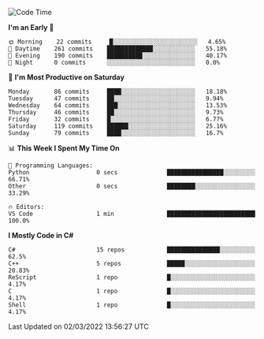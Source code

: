 <!--START_SECTION:waka-->
![Code Time](http://img.shields.io/badge/Code%20Time-757%20hrs%2024%20mins-blue)

**I'm an Early 🐤** 

```text
🌞 Morning    22 commits     █░░░░░░░░░░░░░░░░░░░░░░░░   4.65% 
🌆 Daytime    261 commits    █████████████░░░░░░░░░░░░   55.18% 
🌃 Evening    190 commits    ██████████░░░░░░░░░░░░░░░   40.17% 
🌙 Night      0 commits      ░░░░░░░░░░░░░░░░░░░░░░░░░   0.0%

```
📅 **I'm Most Productive on Saturday** 

```text
Monday       86 commits     ████░░░░░░░░░░░░░░░░░░░░░   18.18% 
Tuesday      47 commits     ██░░░░░░░░░░░░░░░░░░░░░░░   9.94% 
Wednesday    64 commits     ███░░░░░░░░░░░░░░░░░░░░░░   13.53% 
Thursday     46 commits     ██░░░░░░░░░░░░░░░░░░░░░░░   9.73% 
Friday       32 commits     █░░░░░░░░░░░░░░░░░░░░░░░░   6.77% 
Saturday     119 commits    ██████░░░░░░░░░░░░░░░░░░░   25.16% 
Sunday       79 commits     ████░░░░░░░░░░░░░░░░░░░░░   16.7%

```


📊 **This Week I Spent My Time On** 

```text
💬 Programming Languages: 
Python                   0 secs              ████████████████░░░░░░░░░   66.71% 
Other                    0 secs              ████████░░░░░░░░░░░░░░░░░   33.29%

🔥 Editors: 
VS Code                  1 min               █████████████████████████   100.0%

```

**I Mostly Code in C#** 

```text
C#                       15 repos            ███████████████░░░░░░░░░░   62.5% 
C++                      5 repos             █████░░░░░░░░░░░░░░░░░░░░   20.83% 
ReScript                 1 repo              █░░░░░░░░░░░░░░░░░░░░░░░░   4.17% 
C                        1 repo              █░░░░░░░░░░░░░░░░░░░░░░░░   4.17% 
Shell                    1 repo              █░░░░░░░░░░░░░░░░░░░░░░░░   4.17%

```



 Last Updated on 02/03/2022 13:56:27 UTC
<!--END_SECTION:waka-->
